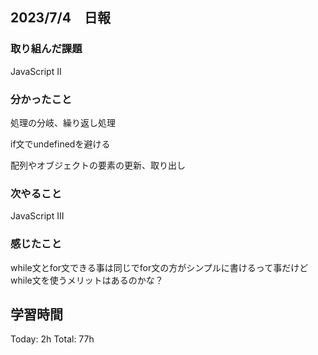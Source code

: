 ## 2023/7/4　日報

### 取り組んだ課題

JavaScript Ⅱ

### 分かったこと
処理の分岐、繰り返し処理

if文でundefinedを避ける

配列やオブジェクトの要素の更新、取り出し

### 次やること

JavaScript Ⅲ
   
### 感じたこと

while文とfor文できる事は同じでfor文の方がシンプルに書けるって事だけどwhile文を使うメリットはあるのかな？

## 学習時間

  Today: 2h  Total: 77h

